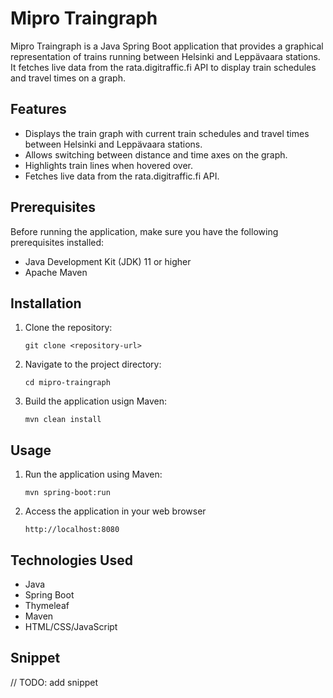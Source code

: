 # Mipro Traingraph

Mipro Traingraph is a Java Spring Boot application that provides a graphical representation of trains running between Helsinki and Leppävaara stations. It fetches live data from the rata.digitraffic.fi API to display train schedules and travel times on a graph.

## Features

- Displays the train graph with current train schedules and travel times between Helsinki and Leppävaara stations.
- Allows switching between distance and time axes on the graph.
- Highlights train lines when hovered over.
- Fetches live data from the rata.digitraffic.fi API.

## Prerequisites

Before running the application, make sure you have the following prerequisites installed:

- Java Development Kit (JDK) 11 or higher
- Apache Maven

## Installation

1. Clone the repository:

   ```shell
   git clone <repository-url>
    ```

2. Navigate to the project directory:
   ```shell
   cd mipro-traingraph
   ```
3. Build the application usign Maven:
   ```shell
   mvn clean install
   ```

## Usage
1. Run the application using Maven:
   ```shell
   mvn spring-boot:run
   ```
2. Access the application in your web browser
   ```shell
   http://localhost:8080
   ```


## Technologies Used
- Java
- Spring Boot
- Thymeleaf
- Maven
- HTML/CSS/JavaScript


## Snippet
// TODO: add snippet